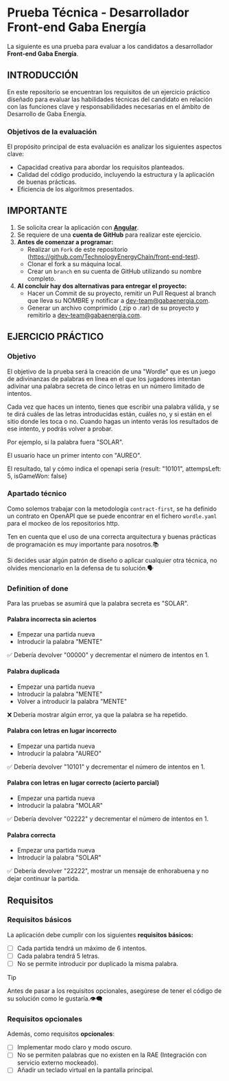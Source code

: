 # Prueba Técnica - Desarrollador Front-end Gaba Energía
La siguiente es una prueba para evaluar a los candidatos a desarrollador **Front-end Gaba Energía**.

## INTRODUCCIÓN
En este repositorio se encuentran los requisitos de un ejercicio práctico diseñado para evaluar las habilidades técnicas del candidato en relación con las funciones clave y responsabilidades necesarias en el ámbito de Desarrollo de Gaba Energía.

### Objetivos de la evaluación
El propósito principal de esta evaluación es analizar los siguientes aspectos clave:
  + Capacidad creativa para abordar los requisitos planteados.
  + Calidad del código producido, incluyendo la estructura y la aplicación de buenas prácticas.
  + Eficiencia de los algoritmos presentados.

## IMPORTANTE
1. Se solicita crear la aplicación con **[Angular](https://angular.io/)**.
1. Se requiere de una **cuenta de GitHub** para realizar este ejercicio.
1. **Antes de comenzar a programar:**
    * Realizar un `Fork` de este repositorio (https://github.com/TechnologyEnergyChain/front-end-test).
    * Clonar el fork a su máquina local.
    * Crear un `branch` en su cuenta de GitHub utilizando su nombre completo.
2. **Al concluir hay dos alternativas para entregar el proyecto:**
    * Hacer un Commit de su proyecto, remitir un Pull Request al branch que lleva su NOMBRE y notificar a dev-team@gabaenergia.com.
    * Generar un archivo comprimido (.zip o .rar) de su proyecto y remitirlo a dev-team@gabaenergia.com.

## EJERCICIO PRÁCTICO
### Objetivo
El objetivo de la prueba será la creación de una "Wordle" que es un juego de adivinanzas de palabras en línea en el que los jugadores intentan adivinar una palabra secreta de cinco letras en un número limitado de intentos.

Cada vez que haces un intento, tienes que escribir una palabra válida, y se te dirá cuáles de las letras introducidas están, cuáles no, y si están en el sitio donde les toca o no. Cuando hagas un intento verás los resultados de ese intento, y podrás volver a probar.

Por ejemplo, si la palabra fuera "SOLAR".

El usuario hace un primer intento con "AUREO".

El resultado, tal y cómo indica el openapi seria {result: "10101", attempsLeft: 5, isGameWon: false}

### Apartado técnico
Como solemos trabajar con la metodología `contract-first`, se ha definido un contrato en OpenAPI que se puede encontrar en el fichero `wordle.yaml` para el mockeo de los repositorios http.

Ten en cuenta que el uso de una correcta arquitectura y buenas prácticas de programación es muy importante para nosotros.:books:

Si decides usar algún patrón de diseño o aplicar cualquier otra técnica, no olvides mencionarlo en la defensa de tu solución.:speaking_head:

### Definition of done
Para las pruebas se asumirá que la palabra secreta es "SOLAR".

#### Palabra incorrecta sin aciertos
- Empezar una partida nueva
- Introducir la palabra "MENTE" 

✅ Debería devolver "00000" y decrementar el número de intentos en 1.

#### Palabra duplicada
- Empezar una partida nueva
- Introducir la palabra "MENTE"
- Volver a introducir la palabra "MENTE"

❌ Debería mostrar algún error, ya que la palabra se ha repetido.

#### Palabra con letras en lugar incorrecto
- Empezar una partida nueva
- Introducir la palabra "AUREO"

✅ Debería devolver "10101" y decrementar el número de intentos en 1.

#### Palabra con letras en lugar correcto (acierto parcial)
- Empezar una partida nueva
- Introducir la palabra "MOLAR"

✅ Debería devolver "02222" y decrementar el número de intentos en 1.

#### Palabra correcta
- Empezar una partida nueva
- Introducir la palabra "SOLAR"

✅ Debería devolver "22222", mostrar un mensaje de enhorabuena y no dejar continuar la partida.

## Requisitos
### Requisitos básicos

La aplicación debe cumplir con los siguientes **requisitos básicos:**
- [ ]  Cada partida tendrá un máximo de 6 intentos.
- [ ]  Cada palabra tendrá 5 letras.
- [ ]  No se permite introducir por duplicado la misma palabra.

> [!TIP]
> Antes de pasar a los requisitos opcionales, asegúrese de tener el código de su solución como le gustaría.:eye_speech_bubble:

### Requisitos opcionales
Además, como requisitos **opcionales**:
- [ ] Implementar modo claro y modo oscuro.
- [ ] No se permiten palabras que no existen en la RAE (Integración con servicio externo mockeado).
- [ ] Añadir un teclado virtual en la pantalla principal.
